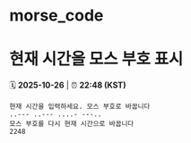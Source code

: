 # morse_code
# 현재 시간을 모스 부호 표시
<!-- MORSE_TIME_START -->
🗓️ **2025-10-26** | ⏰ **22:48 (KST)**

```
현재 시간을 입력하세요. 모스 부호로 바꿉니다
..--- ..--- ....- ---..
모스 부호를 다시 현재 시간으로 바꿉니다
2248
```
<!-- MORSE_TIME_END -->
